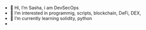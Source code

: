 - 👋 Hi, I’m Sasha, i am DevSecOps
- 👀 I’m interested in programmig, scripts, blockchain, DeFi, DEX,
- 🌱 I’m currently learning solidity, python
-   


